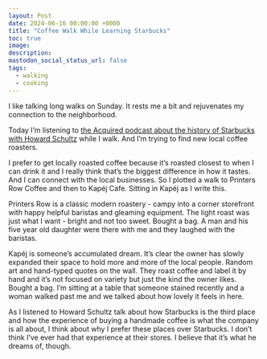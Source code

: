 ```yaml
---
layout: Post
date: 2024-06-16 00:00:00 +0000
title: "Coffee Walk While Learning Starbucks"
toc: true
image: 
description: 
mastodon_social_status_url: false
tags: 
  - walking
  - cooking
---
```


I like talking long walks on Sunday. It rests me a bit and rejuvenates my connection to the neighborhood. 

Today I’m listening to [the Acquired podcast about the history of Starbucks with Howard Schultz](https://www.acquired.fm/episodes/starbucks-with-howard-schultz) while I walk. And I’m trying to find new local coffee roasters. 

I prefer to get locally roasted coffee because it’s roasted closest to when I can drink it and I really think that’s the biggest difference in how it tastes. And I can connect with the local businesses. So I plotted a walk to Printers Row Coffee and then to Kapéj Cafe. Sitting in Kapéj as I write this. 

Printers Row is a classic modern roastery - campy into a corner storefront with happy helpful baristas and gleaming equipment. The light roast was just what I want - bright and not too sweet. Bought a bag. A man and his five year old daughter were there with me and they laughed with the baristas. 

Kapéj is someone’s accumulated dream. It’s clear the owner has slowly expanded their space to hold more and more of the local people. Random art and hand-typed quotes on the wall. They roast coffee and label it by hand and it’s not focused on variety but just the kind the owner likes. Bought a bag. I’m sitting at a table that someone stained recently and a woman walked past me and we talked about how lovely it feels in here.  

As I listened to Howard Schultz talk about how Starbucks is the third place and how the experience of buying a handmade coffee is what the company is all about, I think about why I prefer these places over Starbucks. I don’t think I’ve ever had that experience at their stores. I believe that it’s what he dreams of, though. 

